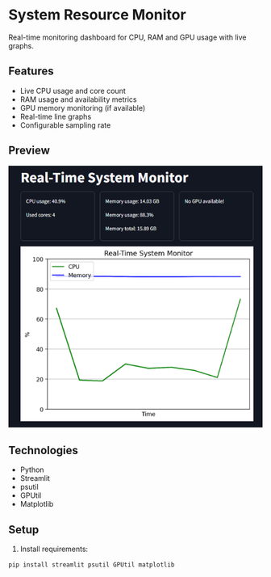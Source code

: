 # System Resource Monitor

Real-time monitoring dashboard for CPU, RAM and GPU usage with live graphs.

## Features
- Live CPU usage and core count
- RAM usage and availability metrics
- GPU memory monitoring (if available)
- Real-time line graphs
- Configurable sampling rate

## Preview
![Monitor Dashboard](preview.png)

## Technologies
- Python
- Streamlit
- psutil
- GPUtil
- Matplotlib

## Setup
1. Install requirements:
```bash
pip install streamlit psutil GPUtil matplotlib
